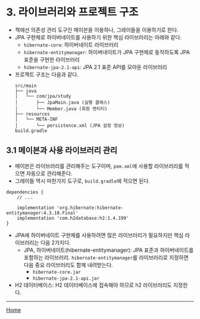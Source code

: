# 3. 라이브러리와 프로젝트 구조

- 책에선 의존성 관리 도구인 메이븐을 이용하나, 그레이들을 이용하기로 한다.
- JPA 구현체로 하이버네이트를 사용하기 위한 핵심 라이브러리는 아래와 같다.
    - `hibernate-core`: 하이버네이트 라이브러리
    - `hibernate-entitymanager`: 하이버네이트가 JPA 구현체로 동작하도록 JPA 표준을 구현한 라이브러리
    - `hibernate-jpa-2.1-api`: JPA 2.1 표준 API를 모아둔 라이브러리
- 프로젝트 구조는 다음과 같다.
    ```
    src/main
    ├── java
    │   └── com/jpa/study
    │       ├── JpaMain.java (실행 클래스)
    │       └── Member.java (회원 엔티티)
    ├── resources
    │   └── META-INF
    │       └── persistence.xml (JPA 설정 정보) 
    build.gradle
    ```

## 3.1 메이븐과 사용 라이브러리 관리

- 메이븐은 라이브러리를 관리해주는 도구이며, `pom.xml`에 사용할 라이브러리를 적으면 자동으로 관리해준다.
- 그레이들 역시 마찬가지 도구로, `build.gradle`에 적으면 된다.

```
dependencies {
    // ...

    implementation 'org.hibernate:hibernate-entitymanager:4.3.10.Final'
    implementation 'com.h2database:h2:1.4.199'
}
```

- JPA에 하이버네이트 구현체를 사용하려면 많은 라이브러리가 필요하지만 핵심 라이브러리는 다음 2가지다.
    - JPA, 하이버네이트(hibernate-entitymanager): JPA 표준과 하이버네이트를 포함하는 라이브러리. `hibernate-entitymanager`를 라이브러리로 지정하면 다음 중요 라이브러리도 함께 내려받는다.
        - `hibernate-core.jar`
        - `hibernate-jpa-2.1-api.jar`
- H2 데이터베이스: H2 데이터베이스에 접속해야 하므로 h2 라이브러리도 지정한다.

-----
[Home](./index.md)
